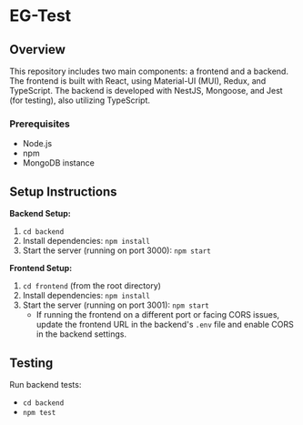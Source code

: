 # EG-Test

## Overview
This repository includes two main components: a frontend and a backend. The frontend is built with React, using Material-UI (MUI), Redux, and TypeScript. The backend is developed with NestJS, Mongoose, and Jest (for testing), also utilizing TypeScript.

### Prerequisites
- Node.js
- npm
- MongoDB instance

## Setup Instructions

**Backend Setup:**
1. `cd backend`
2. Install dependencies: `npm install`
3. Start the server (running on port 3000): `npm start`

**Frontend Setup:**
1. `cd frontend` (from the root directory)
2. Install dependencies: `npm install`
3. Start the server (running on port 3001): `npm start`
   - If running the frontend on a different port or facing CORS issues, update the frontend URL in the backend's `.env` file and enable CORS in the backend settings.

## Testing
Run backend tests: 
- `cd backend`
- `npm test`
